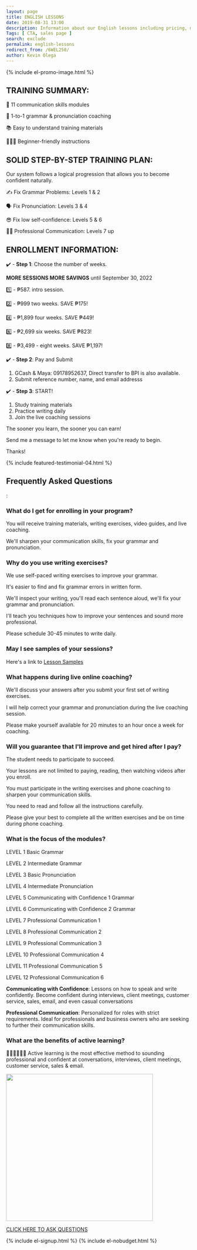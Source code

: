 ```yaml
--- 
layout: page 
title: ENGLISH LESSONS
date: 2019-08-31 13:00
description: Information about our English lessons including pricing, modules, and how to enroll.
Tags: [ CTA, sales page ]
search: exclude
permalink: english-lessons
redirect_from: /6WEL250/ 
author: Kevin Olega 
--- 
```

{% include el-promo-image.html %}

<h2>TRAINING SUMMARY:</h2>
<p>📖 11 communication skills modules</p>
<p>📱 1-to-1 grammar & pronunciation coaching</p>
<p>📚 Easy to understand training materials</p>
<p>💁🏻‍♂️ Beginner-friendly instructions</p>

<h2>SOLID STEP-BY-STEP TRAINING PLAN:</h2>
<p>Our system follows a logical progression that allows you to become confident naturally.</p>
<p>✍️ Fix Grammar Problems: Levels 1 & 2</p>
<p>🗣️ Fix Pronunciation: Levels 3 & 4</p>
<p>😎 Fix low self-confidence: Levels 5 & 6 </p>
<p>👨‍💼 Professional Communication: Levels 7 up </p>

<h2>ENROLLMENT INFORMATION:</h2>

<p>✔️ - <strong>Step 1</strong>: Choose the number of weeks.</p>

<p><strong>MORE SESSIONS MORE SAVINGS</strong> until September 30, 2022</p>
<p>1️⃣ - ₱587. intro session.</p>
<p>2️⃣ - ₱999 two weeks. SAVE ₱175!</p>
<p>4️⃣ - ₱1,899 four weeks. SAVE ₱449!</p>
<p>6️⃣ - ₱2,699 six weeks. SAVE ₱823!</p>
<p>8️⃣ - ₱3,499 - eight weeks. SAVE ₱1,197!</p>

<p>✔️ - <strong>Step 2</strong>: Pay and Submit</p>
<ol>
	<li>GCash & Maya: 09178952637, Direct transfer to BPI is also available.</li>
	<li>Submit reference number, name, and email addresss</li>
</ol>
<p>✔️ - <strong>Step 3</strong>: START!</p>
<ol>
	<li>Study training materials</li>
	<li>Practice writing daily</li>
	<li>Join the live coaching sessions</li>
</ol>
<p>The sooner you learn, the sooner you can earn!</p>
<p>Send me a message to let me know when you're ready to begin.</p>
<p>Thanks!</p>
<p></p>
<p></p>


{% include featured-testimonial-04.html %}

<h2>Frequently Asked Questions</h2>:

<h3>What do I get for enrolling in your program?</h3>
<p>You will receive training materials, writing exercises, video guides, and live coaching.</p>
<p>We'll sharpen your communication skills, fix your grammar and pronunciation.</p>

<h3>Why do you use writing exercises?</h3>
<p>We use self-paced writing exercises to improve your grammar.</p>
<p>It's easier to find and fix grammar errors in written form.</p>
<p>We'll inspect your writing, you'll read each sentence aloud, we'll fix your grammar and pronunciation.</p>
<p>I'll teach you techniques how to improve your sentences and sound more professional.</p>
<p>Please schedule 30-45 minutes to write daily.</p>

<h3>May I see samples of your sessions?</h3>
<p>Here's a link to <a href="https://callcentertrainingtips.com/video">Lesson Samples</a></p>

<h3>What happens during live online coaching?</h3>
<p>We'll discuss your answers after you submit your first set of writing exercises.</p>
<p>I will help correct your grammar and pronunciation during the live coaching session.</p>
<p>Please make yourself available for 20 minutes to an hour once a week for coaching.</p>	

<h3>Will you guarantee that I'll improve and get hired after I pay?</h3>
<p>The student needs to participate to succeed.</p>
<p>Your lessons are not limited to paying, reading, then watching videos after you enroll.
</p>
<p>You must participate in the writing exercises and phone coaching to sharpen your communication skills.</p>
<p>You need to read and follow all the instructions carefully.</p>
<p>Please give your best to complete all the written exercises and be on time during phone coaching.</p>

<h3>What is the focus of the modules?</h3>
<p>LEVEL 1 Basic Grammar</p>
<p>LEVEL 2 Intermediate Grammar</p>
<p>LEVEL 3 Basic Pronunciation</p>
<p>LEVEL 4 Intermediate Pronunciation</p>
<p>LEVEL 5 Communicating with Confidence 1 Grammar</p>
<p>LEVEL 6 Communicating with Confidence 2 Grammar</p>
<p>LEVEL 7 Professional Communication 1 </p>
<p>LEVEL 8 Professional Communication 2 </p>
<p>LEVEL 9 Professional Communication 3</p>
<p>LEVEL 10 Professional Communication 4</p>
<p>LEVEL 11 Professional Communication 5</p>
<p>LEVEL 12 Professional Communication 6</p>
<p><strong>Communicating with Confidence</strong>: Lessons on how to speak and write confidently. Become confident during interviews, client meetings, customer service, sales, email, and even casual conversations</p>
<p><strong>Professional Communication</strong>: Personalized for roles with strict requirements. Ideal for professionals and business owners who are seeking to further their communication skills.</p>

<h3>What are the benefits of active learning?</h3>
<p>👨🏻‍🎓👩🏻‍🎓  Active learning is the most effective method to sounding professional and confident at conversations, interviews, client meetings, customer service, sales & email.</p>




<p><img src="{{ site.url }}/assets/img/2020-07-01-three-hundred.png" width="400"></p>
<p><a href="https://www.facebook.com/callcentertrainingtips/">CLICK HERE TO ASK QUESTIONS</a></p>

{% include el-signup.html %}
{% include el-nobudget.html %}
